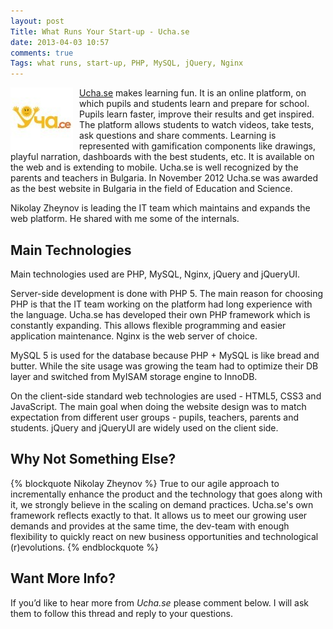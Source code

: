```yaml
---
layout: post
Title: What Runs Your Start-up - Ucha.se
date: 2013-04-03 10:57
comments: true
Tags: what runs, start-up, PHP, MySQL, jQuery, Nginx
---
```


<img src="/images/startup/uchase.jpg" alt="Ucha.se logo" style="float:left;margin-right:10px;"/>


[Ucha.se](http://ucha.se/) makes learning fun. It is an online platform,
on which pupils and students learn and prepare for school. Pupils learn faster,
improve their results and get inspired. The platform allows students to watch
videos, take tests, ask questions and share comments. Learning is represented
with gamification components like drawings, playful narration, dashboards with
the best students, etc. It is available on the web and is extending to mobile.
Ucha.se is well recognized by the parents and teachers in Bulgaria.
In November 2012 Ucha.se was awarded as the best website in Bulgaria in the
field of Education and Science.

Nikolay Zheynov is leading the IT team which maintains and expands the web platform.
He shared with me some of the internals.

Main Technologies
----------------

Main technologies used are PHP, MySQL, Nginx, jQuery and jQueryUI.


Server-side development is done with PHP 5. The main reason for choosing PHP is
that the IT team working on the platform had long experience with the language.
Ucha.se has developed their own PHP framework which is constantly expanding.
This allows flexible programming and easier application maintenance.
Nginx is the web server of choice.

MySQL 5 is used for the database because PHP + MySQL is like bread and butter.
While the site usage was growing the team had to optimize their DB layer and switched
from MyISAM storage engine to InnoDB.

On the client-side standard web technologies are used - HTML5, CSS3 and JavaScript.
The main goal when doing the website design was to match expectation from different
user groups - pupils, teachers, parents and students.
jQuery and jQueryUI are widely used on the client side.


Why Not Something Else?
-----------------------

{% blockquote Nikolay Zheynov %}
True to our agile approach to incrementally enhance the product and the technology
that goes along with it, we strongly believe in the scaling on demand practices.
Ucha.se's own framework reflects exactly to that. It allows us to meet our growing
user demands and provides at the same time, the dev-team with enough flexibility to
quickly react on new business opportunities and technological (r)evolutions.
{% endblockquote %}

Want More Info?
---------------

If you’d like to hear more from *Ucha.se* please comment below.
I will ask them to follow this thread and reply to your questions.
